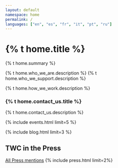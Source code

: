 ```yaml
---
layout: default
namespace: home
permalink: /
languages: ["en", "es", "fr", "it", "pt", "ru"]
---
```


<h1 class="leading-tight marg-b-2">{% t home.title %}</h1>

<div class="p-3 marg-b-2 secondaryBg">
  <p>{% t home.summary %}</p>
  <p>{% t home.who_we_are.description %} 
  {% t home.who_we_support.description %}</p>
  <p>{% t home.how_we_work.description %}</p>
</div>
<div class="p-3 marg-b-2 secondaryBg">
  <h3>{% t home.contact_us.title %}</h3>
  {% t home.contact_us.description %}
</div>

{% include events.html limit=5 %}

{% include blog.html limit=3 %}
<h2> TWC in the Press</h2>
<a href="/press">All Press mentions</a>
{% include press.html limit=2%}